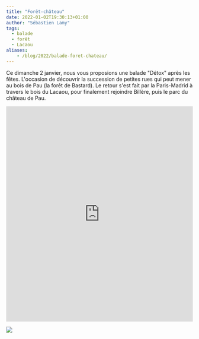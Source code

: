 ```yaml
---
title: "Forêt-château"
date: 2022-01-02T19:30:13+01:00
author: "Sébastien Lamy"
tags:
  - balade
  - forêt
  - Lacaou
aliases:
    - /blog/2022/balade-foret-chateau/
---
```

Ce dimanche 2 janvier, nous vous proposions une balade "Détox" après les fêtes. L'occasion de découvrir la succession de petites rues qui peut mener au bois de Pau (la forêt de Bastard). Le retour s'est fait par la Paris-Madrid à travers le bois du Lacaou, pour finalement rejoindre Billère, puis le parc du château de Pau.

<iframe width="100%" height="580px" src="https://www.openrunner.com/route/13997597/embed/fr/4d6b712f4d436a2b4d4b657a664e43304448436c4f303444376f3634477837354b797a786a56626c6157553d3a3a823c3ca772ed630986e506060abe1dc3" frameborder="0" allowfullscreen></iframe>	

![](IMG_0314.jpg)
